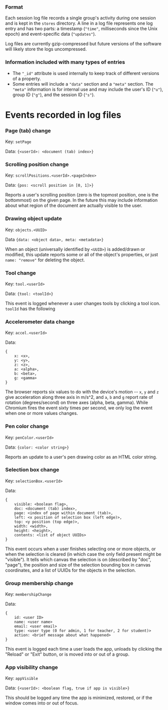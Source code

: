 ### Format

Each session log file records a single group's activity during one session and
is kept in the `stores` directory. A line in a log file represents one log entry and
has two parts: a timestamp (`"time"`, milliseconds since the Unix epoch) and event-specific data (`"updates"`).

Log files are currently gzip-compressed but future versions of the software will likely store the logs uncompressed.

### Information included with many types of entries

-   The `"_id"` attribute is used internally to keep track of different versions of a property.
-   Some entries will include 
    a `"data"` section and a `"meta"` section. The `"meta"` information is for internal use and may include the
    user's ID (`"u"`), group ID (`"g"`), and the session ID (`"s"`). 


# Events recorded in log files

### Page (tab) change

Key: `setPage`

Data: `{<userId>: <document (tab) index>}`


### Scrolling position change

Key: `scrollPositions.<userId>.<pageIndex>`

Data: `{pos: <scroll position in [0, 1]>}`

Reports a user's scrolling position (zero is the topmost position, one is the 
bottommost) on the given page. In the future this may include information about
what region of the document are actually visible to the user.


### Drawing object update

Key: `objects.<UUID>`

Data `{data: <object data>, meta: <metadata>}`

When an object (universally identified by `<UUID>`) is added/drawn or modified,
this update reports some or all of the object's properties, or just
`name: "remove"` for deleting the object.


### Tool change

Key: `tool.<userId>`

Data: `{tool: <toolId>}`

This event is logged whenever a user changes tools by clicking a tool icon. 
`toolId` has the following 

### Accelerometer data change

Key: `accel.<userId>`

Data: 
```
{
    x: <x>,
    y: <y>,
    z: <z>,
    a: <alpha>,
    b: <beta>,
    g: <gamma>
}
```

The browser reports six values to do with the device's motion -- `x`, `y` and
`z` give acceleration along three axis in m/s^2, and `a`, `b` and `g` report
rate of rotation (degrees/second) on three axes (alpha, beta, gamma). While
Chromium fires the event sixty times per second, we only log the event when one
or more values changes.


### Pen color change

Key: `penColor.<userId>`

Data: `{color: <color string>}`

Reports an update to a user's pen drawing color as an HTML color string.


### Selection box change

Key: `selectionBox.<userId>`

Data:
```
{
    visible: <boolean flag>,
    doc: <document (tab) index>,
    page: <index of page within document (tab)>,
    left: <x position of selection box (left edge)>,
    top: <y position (top edge)>,
    width: <width>,
    height: <height>,
    contents: <list of object UUIDs>
}
```

This event occurs when a user finishes selecting one or more objects, or when
the selection is cleared (in which case the only field present might be
"visible"). It tells which canvas the selection is on (described by 
"doc", "page"), the position and size of the selection bounding box in canvas
coordinates, and a list of UUIDs for the objects in the selection.


### Group membership change

Key: `membershipChange`

Data:
```
{
    id: <user ID>
    name: <user name>
    email: <user email>
    type: <user type (0 for admin, 1 for teacher, 2 for student)>
    action: <brief message about what happened>
}
```

This event is logged each time a user loads the app, unloads by clicking the 
"Reload" or "Exit" button, or is moved into or out of a group.


### App visibility change

Key: `appVisible`

Data: `{<userId>: <boolean flag, true if app is visible>}`

This should be logged any time the app is minimized, restored, or if the window
comes into or out of focus. 


